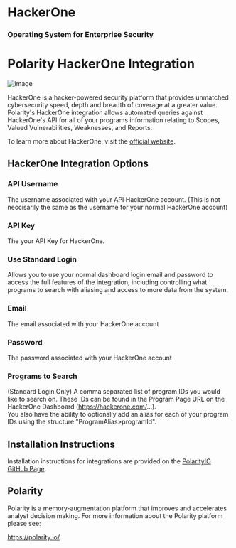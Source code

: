# HackerOne
### Operating System for Enterprise Security

# Polarity HackerOne Integration

![image](https://img.shields.io/badge/status-beta-green.svg)

HackerOne is a hacker-powered security platform that provides unmatched cybersecurity speed, depth and breadth of coverage at a greater value.
Polarity's HackerOne integration allows automated queries against HackerOne's API for all of your programs information relating to Scopes, Valued Vulnerabilities, Weaknesses, and Reports.



To learn more about HackerOne, visit the [official website](https://register.paloaltonetworks.com/introducingcortexxsoar).


## HackerOne Integration Options

### API Username
The username associated with your API HackerOne account. (This is not neccisarily the same as the username for your normal HackerOne account)

### API Key
The your API Key for HackerOne.

### Use Standard Login
Allows you to use your normal dashboard login email and password to access the full features of the integration, including controlling what programs to search with aliasing and access to more data from the system.

### Email
The email associated with your HackerOne account

### Password
The password associated with your HackerOne account

### Programs to Search
(Standard Login Only) A comma separated list of program IDs you would like to search on. These IDs can be found in the Program Page URL on the HackerOne Dashboard (https://hackerone.com/<program-id>...).  
You also have the ability to optionally add an alias for each of your program IDs using the structure "ProgramAlias>programId".


## Installation Instructions

Installation instructions for integrations are provided on the [PolarityIO GitHub Page](https://polarityio.github.io/).


## Polarity

Polarity is a memory-augmentation platform that improves and accelerates analyst decision making.  For more information about the Polarity platform please see:

https://polarity.io/
